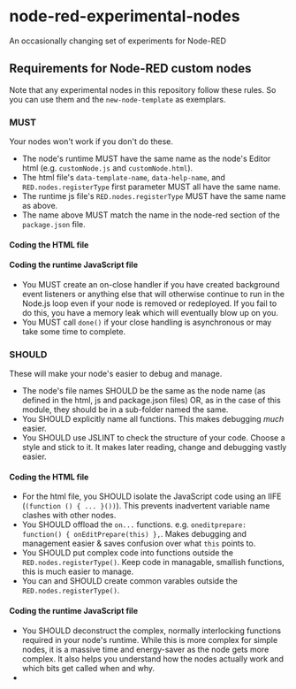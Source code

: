 # node-red-experimental-nodes
An occasionally changing set of experiments for Node-RED

## Requirements for Node-RED custom nodes

Note that any experimental nodes in this repository follow these rules. So you can use them and the `new-node-template` as exemplars.

### MUST

Your nodes won't work if you don't do these.

* The node's runtime MUST have the same name as the node's Editor html (e.g. `customNode.js` and `customNode.html`).
* The html file's `data-template-name`, `data-help-name`, and `RED.nodes.registerType` first parameter MUST all have the same name.
* The runtime js file's `RED.nodes.registerType` MUST have the same name as above.
* The name above MUST match the name in the node-red section of the `package.json` file.

#### Coding the HTML file

#### Coding the runtime JavaScript file

* You MUST create an on-close handler if you have created background event listeners or anything else that will otherwise continue to run in the Node.js loop even if your node is removed or redeployed. If you fail to do this, you have a memory leak which will eventually blow up on you.
* You MUST call `done()` if your close handling is asynchronous or may take some time to complete.

### SHOULD

These will make your node's easier to debug and manage.

* The node's file names SHOULD be the same as the node name (as defined in the html, js and package.json files) OR, as in the case of this module, they should be in a sub-folder named the same.
* You SHOULD explicitly name all functions. This makes debugging _much_ easier.
* You SHOULD use JSLINT to check the structure of your code. Choose a style and stick to it. It makes later reading, change and debugging vastly easier.

#### Coding the HTML file

* For the html file, you SHOULD isolate the JavaScript code using an IIFE (`(function () { ... }())`). This prevents inadvertent variable name clashes with other nodes.
* You SHOULD offload the `on...` functions. e.g. `oneditprepare: function() { onEditPrepare(this) },`. Makes debugging and management easier & saves confusion over what `this` points to.
* You SHOULD put complex code into functions outside the `RED.nodes.registerType()`. Keep code in managable, smallish functions, this is much easier to manage.
* You can and SHOULD create common varables outside the `RED.nodes.registerType()`.

#### Coding the runtime JavaScript file

* You SHOULD deconstruct the complex, normally interlocking functions required in your node's runtime. While this is more complex for simple nodes, it is a massive time and energy-saver as the node gets more complex. It also helps you understand how the nodes actually work and which bits get called when and why.
* 